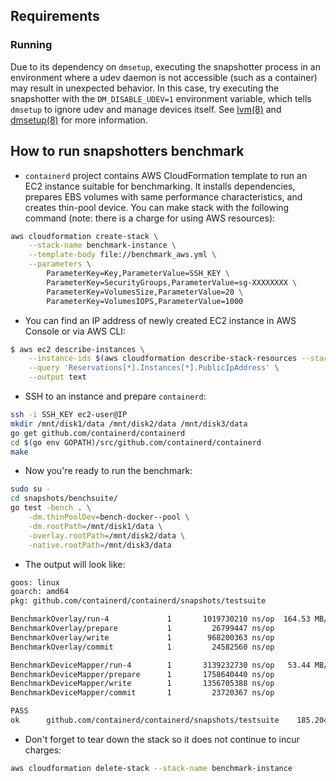 ## Requirements

### Running
Due to its dependency on `dmsetup`, executing the snapshotter process in an environment where a udev
daemon is not accessible (such as a container) may result in unexpected behavior. In this case, try executing the
snapshotter with the `DM_DISABLE_UDEV=1` environment variable, which tells `dmsetup` to ignore udev and manage devices
itself. See [lvm(8)](http://man7.org/linux/man-pages/man8/lvm.8.html) and
[dmsetup(8)](http://man7.org/linux/man-pages/man8/dmsetup.8.html) for more information.

## How to run snapshotters benchmark

- `containerd` project contains AWS CloudFormation template to run an EC2 instance suitable for benchmarking.
It installs dependencies, prepares EBS volumes with same performance characteristics, and creates thin-pool device.
You can make stack with the following command (note: there is a charge for using AWS resources):

```bash
aws cloudformation create-stack \
    --stack-name benchmark-instance \
    --template-body file://benchmark_aws.yml \
    --parameters \
        ParameterKey=Key,ParameterValue=SSH_KEY \
        ParameterKey=SecurityGroups,ParameterValue=sg-XXXXXXXX \
        ParameterKey=VolumesSize,ParameterValue=20 \
        ParameterKey=VolumesIOPS,ParameterValue=1000
```

- You can find an IP address of newly created EC2 instance in AWS Console or via AWS CLI:

```bash
$ aws ec2 describe-instances \
    --instance-ids $(aws cloudformation describe-stack-resources --stack-name benchmark-instance --query 'StackResources[*].PhysicalResourceId' --output text) \
    --query 'Reservations[*].Instances[*].PublicIpAddress' \
    --output text
```

- SSH to an instance and prepare `containerd`:

```bash
ssh -i SSH_KEY ec2-user@IP
mkdir /mnt/disk1/data /mnt/disk2/data /mnt/disk3/data
go get github.com/containerd/containerd
cd $(go env GOPATH)/src/github.com/containerd/containerd
make
```

- Now you're ready to run the benchmark:

```bash
sudo su -
cd snapshots/benchsuite/
go test -bench . \
    -dm.thinPoolDev=bench-docker--pool \
    -dm.rootPath=/mnt/disk1/data \
    -overlay.rootPath=/mnt/disk2/data \
    -native.rootPath=/mnt/disk3/data
```

- The output will look like:

```bash
goos: linux
goarch: amd64
pkg: github.com/containerd/containerd/snapshots/testsuite

BenchmarkOverlay/run-4             1       1019730210 ns/op	 164.53 MB/s
BenchmarkOverlay/prepare           1         26799447 ns/op
BenchmarkOverlay/write             1        968200363 ns/op
BenchmarkOverlay/commit            1         24582560 ns/op

BenchmarkDeviceMapper/run-4        1       3139232730 ns/op	  53.44 MB/s
BenchmarkDeviceMapper/prepare	   1       1758640440 ns/op
BenchmarkDeviceMapper/write        1       1356705388 ns/op
BenchmarkDeviceMapper/commit       1         23720367 ns/op

PASS
ok  	github.com/containerd/containerd/snapshots/testsuite	185.204s
```

- Don't forget to tear down the stack so it does not continue to incur charges:

```bash
aws cloudformation delete-stack --stack-name benchmark-instance
```
